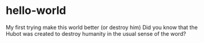 # hello-world
My first trying make this world better (or destroy him)
Did you know that the Hubot was created to destroy humanity in the usual sense of the word? 
